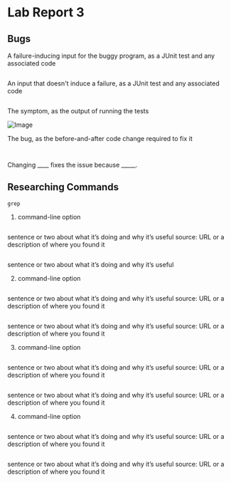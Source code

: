 # Lab Report 3
## Bugs

A failure-inducing input for the buggy program, as a JUnit test and any associated code
```

```

An input that doesn't induce a failure, as a JUnit test and any associated code
```

```

The symptom, as the output of running the tests

![Image]()

The bug, as the before-and-after code change required to fix it
```

```
```

```
Changing ____ fixes the issue because _____.

## Researching Commands
`grep`
1) command-line option
```

```
sentence or two about what it’s doing and why it’s useful
source: URL or a description of where you found it

```

```
sentence or two about what it’s doing and why it’s useful

2) command-line option
```

```
sentence or two about what it’s doing and why it’s useful
source: URL or a description of where you found it

```

```
sentence or two about what it’s doing and why it’s useful
source: URL or a description of where you found it

3) command-line option
```

```
sentence or two about what it’s doing and why it’s useful
source: URL or a description of where you found it

```

```
sentence or two about what it’s doing and why it’s useful
source: URL or a description of where you found it

4) command-line option
```

```
sentence or two about what it’s doing and why it’s useful
source: URL or a description of where you found it

```

```
sentence or two about what it’s doing and why it’s useful
source: URL or a description of where you found it
